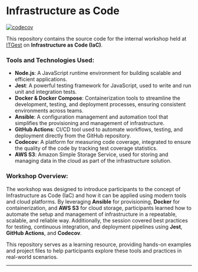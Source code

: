 # Infrastructure as Code

[![codecov](https://codecov.io/gh/tandavala-py/infrastructure-as-code/graph/badge.svg?token=S4oO7mljiS)](https://codecov.io/gh/tandavala-py/infrastructure-as-code)

This repository contains the source code for the internal workshop held at [ITGest](https://itgest.ao/) on **Infrastructure as Code (IaC)**.

### Tools and Technologies Used:

- **Node.js**: A JavaScript runtime environment for building scalable and efficient applications.
- **Jest**: A powerful testing framework for JavaScript, used to write and run unit and integration tests.
- **Docker & Docker Compose**: Containerization tools to streamline the development, testing, and deployment processes, ensuring consistent environments across teams.
- **Ansible**: A configuration management and automation tool that simplifies the provisioning and management of infrastructure.
- **GitHub Actions**: CI/CD tool used to automate workflows, testing, and deployment directly from the GitHub repository.
- **Codecov**: A platform for measuring code coverage, integrated to ensure the quality of the code by tracking test coverage statistics.
- **AWS S3**: Amazon Simple Storage Service, used for storing and managing data in the cloud as part of the infrastructure solution.

### Workshop Overview:

The workshop was designed to introduce participants to the concept of Infrastructure as Code (IaC) and how it can be applied using modern tools and cloud platforms. By leveraging **Ansible** for provisioning, **Docker** for containerization, and **AWS S3** for cloud storage, participants learned how to automate the setup and management of infrastructure in a repeatable, scalable, and reliable way. Additionally, the session covered best practices for testing, continuous integration, and deployment pipelines using **Jest**, **GitHub Actions**, and **Codecov**.

This repository serves as a learning resource, providing hands-on examples and project files to help participants explore these tools and practices in real-world scenarios.

---


